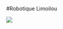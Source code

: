 #Robotique Limoilou

[![](https://markdown-videos.deta/youtube/FQw9s-FskUU)](https://youtu.be/FQw9s-FskUU)
